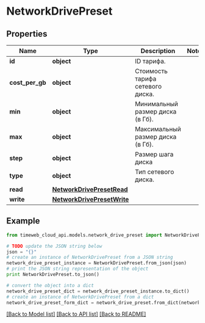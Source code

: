 # NetworkDrivePreset


## Properties
Name | Type | Description | Notes
------------ | ------------- | ------------- | -------------
**id** | **object** | ID тарифа. | 
**cost_per_gb** | **object** | Стоимость тарифа сетевого диска. | 
**min** | **object** | Минимальный размер диска (в Гб). | 
**max** | **object** | Максимальный размер диска (в Гб). | 
**step** | **object** | Размер шага диска | 
**type** | **object** | Тип сетевого диска. | 
**read** | [**NetworkDrivePresetRead**](NetworkDrivePresetRead.md) |  | 
**write** | [**NetworkDrivePresetWrite**](NetworkDrivePresetWrite.md) |  | 

## Example

```python
from timeweb_cloud_api.models.network_drive_preset import NetworkDrivePreset

# TODO update the JSON string below
json = "{}"
# create an instance of NetworkDrivePreset from a JSON string
network_drive_preset_instance = NetworkDrivePreset.from_json(json)
# print the JSON string representation of the object
print NetworkDrivePreset.to_json()

# convert the object into a dict
network_drive_preset_dict = network_drive_preset_instance.to_dict()
# create an instance of NetworkDrivePreset from a dict
network_drive_preset_form_dict = network_drive_preset.from_dict(network_drive_preset_dict)
```
[[Back to Model list]](../README.md#documentation-for-models) [[Back to API list]](../README.md#documentation-for-api-endpoints) [[Back to README]](../README.md)


